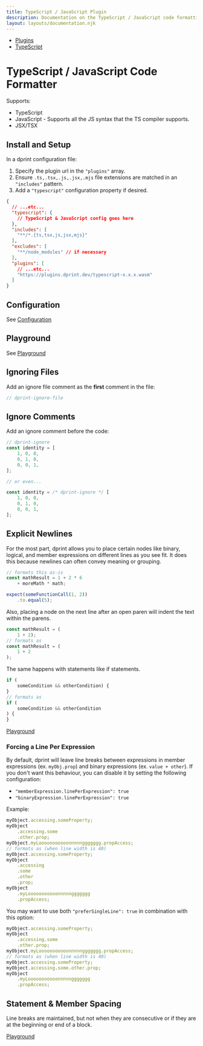```yaml
---
title: TypeScript / JavaScript Plugin
description: Documentation on the TypeScript / JavaScript code formatting plugin for dprint.
layout: layouts/documentation.njk
---
```


<nav class="breadcrumb" aria-label="breadcrumbs">
  <ul>
    <li><a href="/plugins">Plugins</a></li>
    <li><a href="/plugins/typescript">TypeScript</a></li>
  </ul>
</nav>

# TypeScript / JavaScript Code Formatter

Supports:

- TypeScript
- JavaScript - Supports all the JS syntax that the TS compiler supports.
- JSX/TSX

## Install and Setup

In a dprint configuration file:

1. Specify the plugin url in the `"plugins"` array.
2. Ensure `.ts,.tsx,.js,.jsx,.mjs` file extensions are matched in an `"includes"` pattern.
3. Add a `"typescript"` configuration property if desired.

```json
{
  // ...etc...
  "typescript": {
    // TypeScript & JavaScript config goes here
  },
  "includes": [
    "**/*.{ts,tsx,js,jsx,mjs}"
  ],
  "excludes": [
    "**/node_modules" // if necessary
  ],
  "plugins": [
    // ...etc...
    "https://plugins.dprint.dev/typescript-x.x.x.wasm"
  ]
}
```

## Configuration

See [Configuration](/plugins/typescript/config)

## Playground

See [Playground](https://dprint.dev/playground#language/typescript)

## Ignoring Files

Add an ignore file comment as the **first** comment in the file:

```ts
// dprint-ignore-file
```

## Ignore Comments

Add an ignore comment before the code:

```ts
// dprint-ignore
const identity = [
    1, 0, 0,
    0, 1, 0,
    0, 0, 1,
];

// or even...

const identity = /* dprint-ignore */ [
    1, 0, 0,
    0, 1, 0,
    0, 0, 1,
];
```

## Explicit Newlines

For the most part, dprint allows you to place certain nodes like binary, logical, and member expressions on different lines as you see fit. It does this because newlines can often convey meaning or grouping.

<!-- dprint-ignore -->
```ts
// formats this as-is
const mathResult = 1 + 2 * 6
    + moreMath * math;

expect(someFunctionCall(1, 2))
    .to.equal(5);
```

Also, placing a node on the next line after an open paren will indent the text within the parens.

<!-- dprint-ignore -->
```ts
const mathResult = (
    1 + 2);
// formats as
const mathResult = (
    1 + 2
);
```

The same happens with statements like if statements.

<!-- dprint-ignore -->
```ts
if (
    someCondition && otherCondition) {
}
// formats as
if (
    someCondition && otherCondition
) {
}
```

[Playground](https://dprint.dev/playground/#code/MYewdgzgLgBAtgQygCwEoFMIFcA2sC8MAjDANQwBMMAVDAGwCwAUDK2fCAE7oCySyNePwDczZugAeAB3TAoACggg46AGJYwcgJbgAwghw55RADSUAlOeZsYAOighb6AI5YD8gKznRTZqEiwiCgY2HhUhPLWbCTkFN5iTFoAZjCRLGxKKrrgACZaUDpgMABkxTAgKOic2WB5BeDmMADezAC+QA/config/N4KAviQ/language/typescript)

### Forcing a Line Per Expression

By default, dprint will leave line breaks between expressions in member expressions (ex. `myObj.prop`) and binary expressions (ex. `value + other`). If you don't want this behaviour, you can disable it by setting the following configuration:

- `"memberExpression.linePerExpression": true`
- `"binaryExpression.linePerExpression": true`

Example:

<!-- dprint-ignore -->
```ts
myObject.accessing.someProperty;
myObject
    .accessing.some
    .other.prop;
myObject.myLooooooooooonnnnnggggggg.propAccess;
// formats as (when line width is 40)
myObject.accessing.someProperty;
myObject
    .accessing
    .some
    .other
    .prop;
myObject
    .myLooooooooooonnnnnggggggg
    .propAccess;
```

You may want to use both `"preferSingleLine": true` in combination with this option:

<!-- dprint-ignore -->
```ts
myObject.accessing.someProperty;
myObject
    .accessing.some
    .other.prop;
myObject.myLooooooooooonnnnnggggggg.propAccess;
// formats as (when line width is 40)
myObject.accessing.someProperty;
myObject.accessing.some.other.prop;
myObject
    .myLooooooooooonnnnnggggggg
    .propAccess;
```

## Statement & Member Spacing

Line breaks are maintained, but not when they are consecutive or if they are at the beginning or end of a block.

[Playground](https://dprint.dev/playground/#code/GYVwdgxgLglg9mABAWwJ4DFzXmAFASkQG8BYAKHMSuqoHpbEAZGMAU0QCMAnVgQwGsAzogDuMADbjO7ZLxZQ5bACYAaTiCiIwcTSIAWrJFAOpEvHuUtkaNeoggJBrCBpgA3dnC6IYwRMdZTc3ZeTQDpAHMWMBYIxC9EQyV4v15OcTgIfgA6KxtqHigQLiQAVgBuKwBfK3lWLmBeCHYAWVQASTAoesbm4jzqAAcuOEGALkRBKC5Yyop5mh0DLgAFEfGtEGQOernKamRWYzglAgmwLZ2uOcWArhajvROzxDc4GCU9siqgA/config/N4KAviQ/language/typescript)
